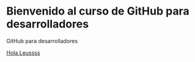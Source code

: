 # Bienvenido al curso de GitHub para desarrolladores

GitHub para desarrolladores

[Hola Leussss](https://www.facebook.com/galvanleandro)
